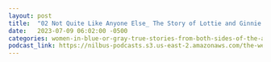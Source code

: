 ```yaml
---
layout: post
title:  "02 Not Quite Like Anyone Else_ The Story of Lottie and Ginnie Moon"
date:   2023-07-09 06:02:00 -0500
categories: women-in-blue-or-gray-true-stories-from-both-sides-of-the-american-civil-war
podcast_link: https://nilbus-podcasts.s3.us-east-2.amazonaws.com/the-well-trained-mind/Women%20in%20Blue%20or%20Gray%20-%20True%20Stories%20from%20Both%20Sides%20of%20the%20American%20Civil%20War/02%20Not%20Quite%20Like%20Anyone%20Else_%20The%20Story%20of%20Lottie%20and%20Ginnie%20Moon.mp3
---
```

